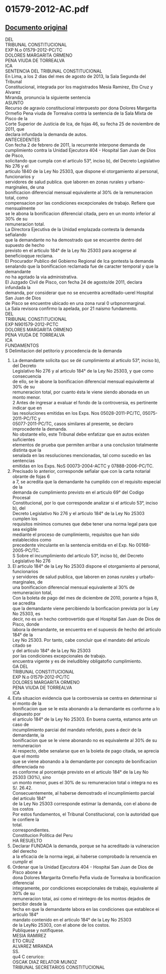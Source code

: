 
01579-2012-AC.pdf
=================
  
[Documento original](https://tc.gob.pe/jurisprudencia/2013/01579-2012-AC.pdf)  
---  
DEL  
TRIBUNAL CONSTITUCIONAL  
EXP N.o 01579-2012-PC/TC  
DOLORES MARGARITA ORMENO  
PENA VIUDA DE TORREALVA  
ICA  
SENTENCIA DEL TRIBUNAL CONSTITUCIONAL  
En Lima, a los 2 dias del mes de agosto de 2013, la Sala Segunda del Tribunal  
Constitucional, integrada por los magistrados Mesia Ramirez, Eto Cruz y Alvarez  
Miranda, pronuncia la siguiente sentencia  
ASUNTO  
Recurso de agravio constitucional interpuesto por dona Dolores Margarita  
Ormefio Pena viuda de Torrealva contra la sentencia de la Sala Mixta de Pisco de la  
Corte Superior de Justicia de Ica, de fojas 46, su fecha 25 de noviembre de 2011, que  
declara infundada la demanda de autos.  
ANTECEDENTES  
Con fecha 2 de febrero de 2011, la recurrente interpone demanda de  
cumplimiento contra la Unidad Ejecutora 404 - Hospital San Juan de Dios de Pisco,  
solicitando que cumpla con el articulo 53°, inciso b), del Decreto Legislativo No 276 y el  
articulo 1840 de la Ley No 25303, que dispone el otorgamiento al personal, funcionarios y  
servidores de salud publica. que laboren en zonas rurales y urbano-marginales, de una  
bonificacion diferencial mensual equivalente al 30% de la remuneracion total, como  
compensacion por las condiciones excepcionales de trabajo. Refiere que mensualmente  
se le abona la bonificacion diferencial citada, pero en un monto inferior al 30% de su  
remuneracion total.  
La Directora Ejecutiva de la Unidad emplazada contesta la demanda sefialando  
que la demandante no ha demostrado que se encuentre dentro del supuesto de hecho  
previsto en el articulo 184° de la Ley No 25303 para acogerse al beneficioqque reclama.  
El Procurador Publico del Gobierno Regional de Ica gontesta la demanda  
senalando que la bonificacion reclamada fue de caracter temporal y que la demandante  
no ha agotado la via administrativa.  
El Juzgado Civil de Pisco, con fecha 24 de agosto/de 2011, declara infundada la  
demanda, por considerar que no se encuentra acreditado-uerel Hospital San Juan de Dios  
de Pisco se encuentre ubicado en una zona rural 0 urbpnormarginal.  
La Sala revisora confirmo la apelada, por 21 naismo fundamento.  
DEL  
TRIBUNAL CONSTITUCIONAL  
EXP N901579-2012-PCTC  
DOLORES MARGARITA ORMENO  
PENA VIUDA DE TORREALVA  
ICA  
FUNDAMENTOS  
S Delimitacion del petitorio y procedencia de la demanda  
1. La demandante solicita quc se dé cumplimiento al articulo 53°, inciso b), del Decreto  
Legislativo No 276 y al articulo 184° de la Ley No 25303, y que como consecuencia  
de ello, se le abone la bonificacion diferencial mensual equivalente al 30% de su  
remuneracion total, por cuanto ésta le viene siendo abonada en un monto menor.  
2 Antes de ingresar a evaluar el fondo de la controversia, es pertinente indicar que en  
las resoluciones emitidas en los Exps. Nos 05028-2011-PC/TC, 05075-2011-PC/TC y  
05077-2011-PC/TC, casos similares al presente, se declaro improcedente la demanda.  
No obstante ello, este Tribunal debe enfatizar que en autos existen suficientes  
elementos de prueba que permiten arribar a una conclusion totalmente distinta que la  
senalada en las resoluciones mencionadas, tal como sucedio en las sentencias  
emitidas en los Exps. NoS 00073-2004-ACTC y 07888-2006-PC/TC.  
3. Precisado lo anterior, corresponde sefialar que con la carta notarial obrante de fojas 6  
a 7, se acredita que la demandante ha cumplido con el requisito especial de la  
demanda de cumplimiento previsto en el articulo 69° del Codigo Procesal  
Constitucional, por lo que corresponde analizar si el articulo 53°, inciso b), del  
Decreto Legislativo No 276 y el articulo 184° de la Ley No 25303 cumplen los  
requisitos minimos comunes que debe tener una norma legal para que sea exigible  
mediante el proceso de cumplimiento, requisitos que han sido establecidos como  
precedente vinculante en la sentencia emitida en el Exp. No 00168-2005-PC/TC.  
S Sobre el incumplimiento del articulo 53°, inciso b), del Decreto Legislativo No 276  
4. El articulo 184° de la Ley No 25303 dispone el otorgamiento al personal, funcionarios  
y servidores de salud publica, que laboren en zonas rurales y urbafo-marginales, de  
una bonificacion diferencial mensual equivalente al 30% de remuneracion total,  
Con la boleta de pago del mes de diciembre de 2010, porante a fojas 8, se acredita  
que la demandante viene percibiendo la bonficacion prevista por la Ley No 25303, es  
decir, no es un hecho controvertido que el Hospital San Juan de Dios de Pisco, donde  
labora la demandante, se encuentra en el supuesis de hecho del articulo 184° de la  
Ley No 25303. Por tanto, cabe concluir que el mandato del articulo citado se  
y del articulo 184° de la Ley No 25303  
por las condiciones excepcionales de trabajo.  
encuentra vigente y es de ineludibley obligatofio cumplimiento.  
GA DEL  
TRIBUNAL CONSTITUCIONAL  
EXP N.o 01579-2012-PC/TC  
DOLORES MARGARITA ORMENO  
PENA VIUDA DE TORREALVA  
ICA  
5. Esta situacion evidencia que la controversia se centra en determinar si el monto de la  
bonificacion que se le esta abonando a la demandante es conforme a lo dispuesto por  
el articulo 184° de la Ley No 25303. En buena cuenta, estamos ante un caso de  
incumplimiento parciai del mandato referido, pues a decir de la demandante, ia  
bonificacion que se le viene abonando no es equivalente al 30% de su remuneracion  
Ai respecto, debe senalarse que en la boieta de pago citada, se aprecia que el monto  
que se viene abonando a la demandante por concepto de bonificacion diferenciada no  
es conforme al porcentaje previsto en el articulo 184° de la Ley No 25303 (30%), sino  
un monto menor, pues el 30% de su remuneracion total o integra no es S/. 26.42.  
Consecuentemente, al haberse demostrado el incumplimiento parcial del articulo 184°  
de la Ley No 25303 corresponde estimar la demanda, con el abono de los costos  
Por estos fundamentos, el Tribunal Constitucional, con la autoridad que le confiere la  
total.  
correspondientes.  
Constitucion Politica del Peru  
HA RESUELTO  
1. Declarar FUNDADA la demanda, porque se ha acreditado ia vulneracion del derecho  
a la eficacia de la norma iegai, ai haberse comprobado la renuencia en cumplir el  
2. Ordenar que la Unidad Ejecutora 404 - Hospitai San Juan de Dios de Pisco abone a  
dona Dolores Margarita Ormefio Pefia viuda de Torrealva ia bonificacion diferencial  
integramente, por condiciones excepcionales de trabajo, equivalente al 30% de su  
remuneracion totai, asi como el reintegro de los montos dejados de percibir desde la  
fecha en que la demandante labora en las condiciones que establece ei articulo 184°  
mandato contenido en el articulo 184° de la Ley No 25303  
de la LeyNo 25303, con el abone de los costos.  
Publiquese y notifiquese.  
MESIA RAMIREZ  
ETO CRUZ  
ALVAREZ MIRANDA  
SS.  
qu4 C cerurico:  
OSCAK DIAZ RELATOR MUNOZ  
TRIBUNAL SECRETARIOS CONSTITUCIONAL